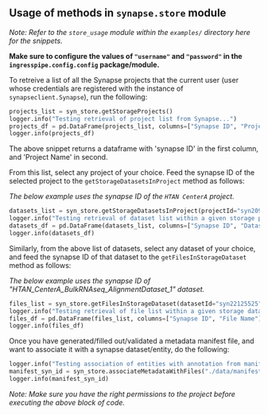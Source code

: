 ## Usage of methods in `synapse.store` module

_Note: Refer to the `store_usage` module within the `examples/` directory here for the snippets._

**Make sure to configure the values of `"username"` and `"password"` in the `ingresspipe.config.config` package/module.**

To retreive a list of all the Synapse projects that the current user (user whose credentials are registered with the instance of `synapseclient.Synapse`), run the following:

```python
projects_list = syn_store.getStorageProjects()
logger.info("Testing retrieval of project list from Synapse...")
projects_df = pd.DataFrame(projects_list, columns=["Synapse ID", "Project Name"])
logger.info(projects_df)
```
The above snippet returns a dataframe with 'synapse ID' in the first column, and 'Project Name' in second.

From this list, select any project of your choice. Feed the synapse ID of the selected project to the `getStorageDatasetsInProject` method as follows:

_The below example uses the synapse ID of the `HTAN CenterA` project._

```python
datasets_list = syn_store.getStorageDatasetsInProject(projectId="syn20977135")
logger.info("Testing retrieval of dataset list within a given storage project from Synapse...")
datasets_df = pd.DataFrame(datasets_list, columns=["Synapse ID", "Dataset Name"])
logger.info(datasets_df)
```

Similarly, from the above list of datasets, select any dataset of your choice, and feed the synapse ID of that dataset to the `getFilesInStorageDataset` method as follows:

_The below example uses the synapse ID of "HTAN_CenterA_BulkRNAseq_AlignmentDataset_1" dataset._

```python
files_list = syn_store.getFilesInStorageDataset(datasetId="syn22125525")
logger.info("Testing retrieval of file list within a given storage dataset from Synapse")
files_df = pd.DataFrame(files_list, columns=["Synapse ID", "File Name"])
logger.info(files_df)
```

Once you have generated/filled out/validated a metadata manifest file, and want to associate it with a synapse dataset/entity, do the following:

```python
logger.info("Testing association of entities with annotation from manifest...")
manifest_syn_id = syn_store.associateMetadataWithFiles("./data/manifests/synapse_storage_manifest.csv", "syn21984120")
logger.info(manifest_syn_id)
```

_Note: Make sure you have the right permissions to the project before executing the above block of code._